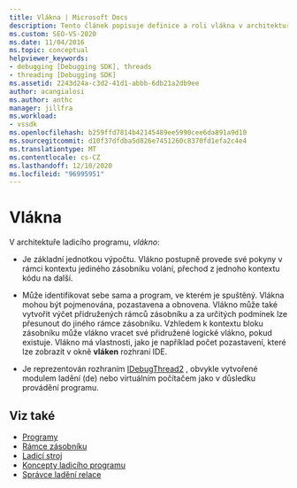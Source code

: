 ```yaml
---
title: Vlákna | Microsoft Docs
description: Tento článek popisuje definice a roli vlákna v architektuře ladicího programu v aplikaci Visual Studio.
ms.custom: SEO-VS-2020
ms.date: 11/04/2016
ms.topic: conceptual
helpviewer_keywords:
- debugging [Debugging SDK], threads
- threading [Debugging SDK]
ms.assetid: 2243d24a-c3d2-41d1-abbb-6db21a2db9ee
author: acangialosi
ms.author: anthc
manager: jillfra
ms.workload:
- vssdk
ms.openlocfilehash: b259ffd7814b42145489ee5990cee6da891a9d10
ms.sourcegitcommit: d10f37dfdba5d826e7451260c8370fd1efa2c4e4
ms.translationtype: MT
ms.contentlocale: cs-CZ
ms.lasthandoff: 12/10/2020
ms.locfileid: "96995951"
---
```

# <a name="threads"></a>Vlákna
V architektuře ladicího programu, *vlákno*:

- Je základní jednotkou výpočtu. Vlákno postupně provede své pokyny v rámci kontextu jediného zásobníku volání, přechod z jednoho kontextu kódu na další.

- Může identifikovat sebe sama a program, ve kterém je spuštěný. Vlákna mohou být pojmenována, pozastavena a obnovena. Vlákno může také vytvořit výčet přidružených rámců zásobníku a za určitých podmínek lze přesunout do jiného rámce zásobníku. Vzhledem k kontextu bloku zásobníku může vlákno vracet své přidružené logické vlákno, pokud existuje. Vlákno má vlastnosti, jako je například počet pozastavení, které lze zobrazit v okně **vláken** rozhraní IDE.

- Je reprezentován rozhraním [IDebugThread2](../../extensibility/debugger/reference/idebugthread2.md) , obvykle vytvořené modulem ladění (de) nebo virtuálním počítačem jako v důsledku provádění programu.

## <a name="see-also"></a>Viz také
- [Programy](../../extensibility/debugger/programs.md)
- [Rámce zásobníku](../../extensibility/debugger/stack-frames.md)
- [Ladicí stroj](../../extensibility/debugger/debug-engine.md)
- [Koncepty ladicího programu](../../extensibility/debugger/debugger-concepts.md)
- [Správce ladění relace](../../extensibility/debugger/session-debug-manager.md)
